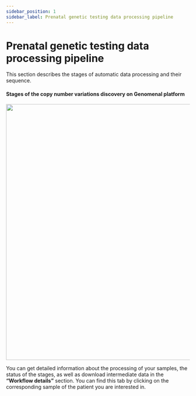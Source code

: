 ```yaml
---
sidebar_position: 1
sidebar_label: Prenatal genetic testing data processing pipeline
---
```


# Prenatal genetic testing data processing pipeline

This section describes the stages of automatic data processing and their sequence.

#### Stages of the copy number variations discovery on Genomenal platform

<img src="../img/eng/18-pgt_pipeline.png" height="700"/>

You can get detailed information about the processing of your samples, the status of the stages, as well as download intermediate data in the **“Workflow details”** section. You can find this tab by clicking on the corresponding sample of the patient you are interested in.
